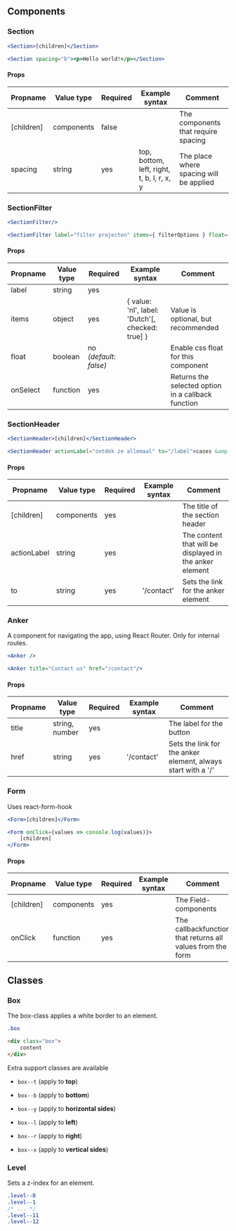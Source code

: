 ## Components
### Section
```jsx
<Section>[children]</Section>
```
```jsx
<Section spacing="b"><p>Hello world!</p></Section>
```
#### Props
|Propname|Value type|Required|Example syntax|Comment|
|--------|----------|--------|--------------|-------|
|[children]|components|false||The components that require spacing|
|spacing|string|yes|top, bottom, left, right, t, b, l, r, x, y|The place where spacing will be applied|

### SectionFilter
```jsx
<SectionFilter/>
```
```jsx
<SectionFilter label="filter projecten" items={ filterOptions } float={false} onSelect={option => console.log(option)}/>
```

#### Props
|Propname|Value type|Required|Example syntax|Comment|
|--------|----------|--------|--------------|-------|
|label|string|yes|
|items|object|yes|{ value: 'nl', label: 'Dutch'[, checked: true] }| Value is optional, but recommended|
|float|boolean|no _(default: false)_| |Enable css float for this component|
|onSelect|function|yes||Returns the selected option in a callback function|

### SectionHeader
```jsx
<SectionHeader>[children]</SectionHeader>
```
```jsx
<SectionHeader actionLabel="ontdek ze allemaal" to="/label">cases &amp;<br/>opdrachten</SectionHeader>
```

#### Props
|Propname|Value type|Required|Example syntax|Comment|
|--------|----------|--------|--------------|-------|
|[children]|components|yes||The title of the section header|
|actionLabel|string|yes||The content that will be displayed in the anker element|
|to|string|yes|'/contact'|Sets the link for the anker element|

### Anker
A component for navigating the app, using React Router. Only for internal routes.

```jsx
<Anker />
```

```jsx
<Anker title="Contact us" href="/contact"/>
```

#### Props
|Propname|Value type|Required|Example syntax|Comment|
|--------|----------|--------|--------------|-------|
|title|string, number|yes||The label for the button
|href|string|yes|'/contact'|Sets the link for the anker element, always start with a '/'

### Form
Uses react-form-hook

```jsx
<Form>[children]</Form>
```
```jsx
<Form onClick={values => console.log(values)}>
    [children]
</Form>
```

#### Props
|Propname|Value type|Required|Example syntax|Comment|
|--------|----------|--------|--------------|-------|
|[children]|components|yes||The Field-components
|onClick|function|yes||The callbackfunction that returns all values from the form

## Classes
### Box
The box-class applies a white border to an element.

```css
.box
```

```html
<div class="box">
    content
</div>
```

Extra support classes are available
- ```box--t``` (apply to __top__)
- ```box--b``` (apply to __bottom__)
- ```box--y``` (apply to __horizontal sides__)

- ```box--l``` (apply to __left__)
- ```box--r``` (apply to __right__)
- ```box--x``` (apply to __vertical sides__)

### Level
Sets a z-index for an element.

```css
.level--0
.level--1
/* ... */
.level--11
.level--12
```

